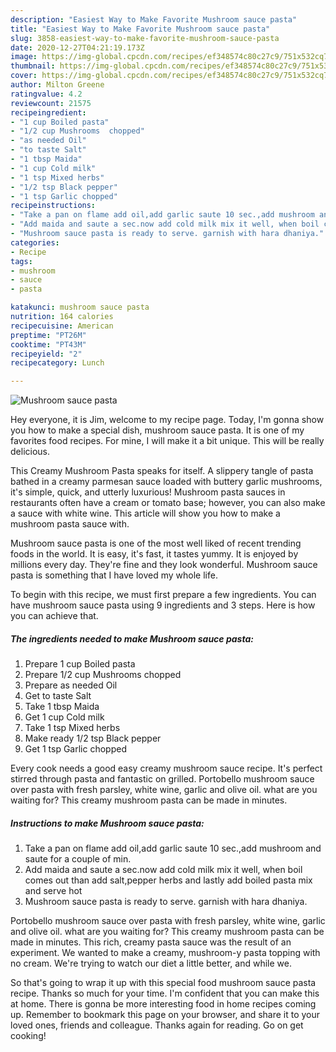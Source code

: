 ```yaml
---
description: "Easiest Way to Make Favorite Mushroom sauce pasta"
title: "Easiest Way to Make Favorite Mushroom sauce pasta"
slug: 3858-easiest-way-to-make-favorite-mushroom-sauce-pasta
date: 2020-12-27T04:21:19.173Z
image: https://img-global.cpcdn.com/recipes/ef348574c80c27c9/751x532cq70/mushroom-sauce-pasta-recipe-main-photo.jpg
thumbnail: https://img-global.cpcdn.com/recipes/ef348574c80c27c9/751x532cq70/mushroom-sauce-pasta-recipe-main-photo.jpg
cover: https://img-global.cpcdn.com/recipes/ef348574c80c27c9/751x532cq70/mushroom-sauce-pasta-recipe-main-photo.jpg
author: Milton Greene
ratingvalue: 4.2
reviewcount: 21575
recipeingredient:
- "1 cup Boiled pasta"
- "1/2 cup Mushrooms  chopped"
- "as needed Oil"
- "to taste Salt"
- "1 tbsp Maida"
- "1 cup Cold milk"
- "1 tsp Mixed herbs"
- "1/2 tsp Black pepper"
- "1 tsp Garlic chopped"
recipeinstructions:
- "Take a pan on flame add oil,add garlic saute 10 sec.,add mushroom and saute for a couple of min."
- "Add maida and saute a sec.now add cold milk mix it well, when boil comes out than add salt,pepper herbs and lastly add boiled pasta mix and serve hot"
- "Mushroom sauce pasta is ready to serve. garnish with hara dhaniya."
categories:
- Recipe
tags:
- mushroom
- sauce
- pasta

katakunci: mushroom sauce pasta 
nutrition: 164 calories
recipecuisine: American
preptime: "PT26M"
cooktime: "PT43M"
recipeyield: "2"
recipecategory: Lunch

---
```



![Mushroom sauce pasta](https://img-global.cpcdn.com/recipes/ef348574c80c27c9/751x532cq70/mushroom-sauce-pasta-recipe-main-photo.jpg)

Hey everyone, it is Jim, welcome to my recipe page. Today, I'm gonna show you how to make a special dish, mushroom sauce pasta. It is one of my favorites food recipes. For mine, I will make it a bit unique. This will be really delicious.

This Creamy Mushroom Pasta speaks for itself. A slippery tangle of pasta bathed in a creamy parmesan sauce loaded with buttery garlic mushrooms, it&#39;s simple, quick, and utterly luxurious! Mushroom pasta sauces in restaurants often have a cream or tomato base; however, you can also make a sauce with white wine. This article will show you how to make a mushroom pasta sauce with.

Mushroom sauce pasta is one of the most well liked of recent trending foods in the world. It is easy, it's fast, it tastes yummy. It is enjoyed by millions every day. They're fine and they look wonderful. Mushroom sauce pasta is something that I have loved my whole life.


To begin with this recipe, we must first prepare a few ingredients. You can have mushroom sauce pasta using 9 ingredients and 3 steps. Here is how you can achieve that.

<!--inarticleads1-->

##### The ingredients needed to make Mushroom sauce pasta:

1. Prepare 1 cup Boiled pasta
1. Prepare 1/2 cup Mushrooms  chopped
1. Prepare as needed Oil
1. Get to taste Salt
1. Take 1 tbsp Maida
1. Get 1 cup Cold milk
1. Take 1 tsp Mixed herbs
1. Make ready 1/2 tsp Black pepper
1. Get 1 tsp Garlic chopped


Every cook needs a good easy creamy mushroom sauce recipe. It&#39;s perfect stirred through pasta and fantastic on grilled. Portobello mushroom sauce over pasta with fresh parsley, white wine, garlic and olive oil. what are you waiting for? This creamy mushroom pasta can be made in minutes. 

<!--inarticleads2-->

##### Instructions to make Mushroom sauce pasta:

1. Take a pan on flame add oil,add garlic saute 10 sec.,add mushroom and saute for a couple of min.
1. Add maida and saute a sec.now add cold milk mix it well, when boil comes out than add salt,pepper herbs and lastly add boiled pasta mix and serve hot
1. Mushroom sauce pasta is ready to serve. garnish with hara dhaniya.


Portobello mushroom sauce over pasta with fresh parsley, white wine, garlic and olive oil. what are you waiting for? This creamy mushroom pasta can be made in minutes. This rich, creamy pasta sauce was the result of an experiment. We wanted to make a creamy, mushroom-y pasta topping with no cream. We&#39;re trying to watch our diet a little better, and while we. 

So that's going to wrap it up with this special food mushroom sauce pasta recipe. Thanks so much for your time. I'm confident that you can make this at home. There is gonna be more interesting food in home recipes coming up. Remember to bookmark this page on your browser, and share it to your loved ones, friends and colleague. Thanks again for reading. Go on get cooking!

